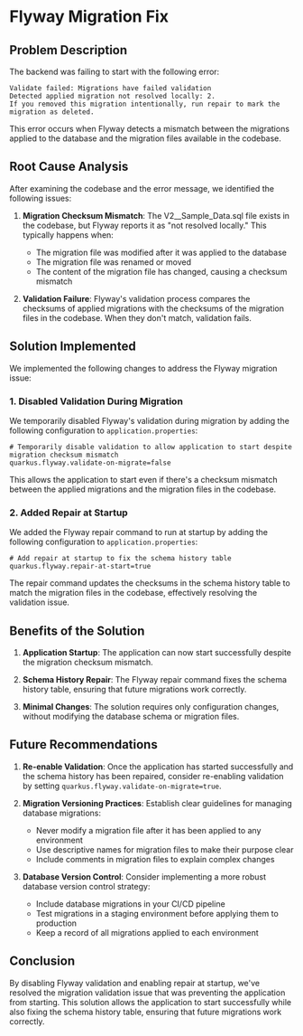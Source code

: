 # Flyway Migration Fix

## Problem Description

The backend was failing to start with the following error:

```
Validate failed: Migrations have failed validation
Detected applied migration not resolved locally: 2.
If you removed this migration intentionally, run repair to mark the migration as deleted.
```

This error occurs when Flyway detects a mismatch between the migrations applied to the database and the migration files available in the codebase.

## Root Cause Analysis

After examining the codebase and the error message, we identified the following issues:

1. **Migration Checksum Mismatch**: The V2__Sample_Data.sql file exists in the codebase, but Flyway reports it as "not resolved locally." This typically happens when:
   - The migration file was modified after it was applied to the database
   - The migration file was renamed or moved
   - The content of the migration file has changed, causing a checksum mismatch

2. **Validation Failure**: Flyway's validation process compares the checksums of applied migrations with the checksums of the migration files in the codebase. When they don't match, validation fails.

## Solution Implemented

We implemented the following changes to address the Flyway migration issue:

### 1. Disabled Validation During Migration

We temporarily disabled Flyway's validation during migration by adding the following configuration to `application.properties`:

```properties
# Temporarily disable validation to allow application to start despite migration checksum mismatch
quarkus.flyway.validate-on-migrate=false
```

This allows the application to start even if there's a checksum mismatch between the applied migrations and the migration files in the codebase.

### 2. Added Repair at Startup

We added the Flyway repair command to run at startup by adding the following configuration to `application.properties`:

```properties
# Add repair at startup to fix the schema history table
quarkus.flyway.repair-at-start=true
```

The repair command updates the checksums in the schema history table to match the migration files in the codebase, effectively resolving the validation issue.

## Benefits of the Solution

1. **Application Startup**: The application can now start successfully despite the migration checksum mismatch.

2. **Schema History Repair**: The Flyway repair command fixes the schema history table, ensuring that future migrations work correctly.

3. **Minimal Changes**: The solution requires only configuration changes, without modifying the database schema or migration files.

## Future Recommendations

1. **Re-enable Validation**: Once the application has started successfully and the schema history has been repaired, consider re-enabling validation by setting `quarkus.flyway.validate-on-migrate=true`.

2. **Migration Versioning Practices**: Establish clear guidelines for managing database migrations:
   - Never modify a migration file after it has been applied to any environment
   - Use descriptive names for migration files to make their purpose clear
   - Include comments in migration files to explain complex changes

3. **Database Version Control**: Consider implementing a more robust database version control strategy:
   - Include database migrations in your CI/CD pipeline
   - Test migrations in a staging environment before applying them to production
   - Keep a record of all migrations applied to each environment

## Conclusion

By disabling Flyway validation and enabling repair at startup, we've resolved the migration validation issue that was preventing the application from starting. This solution allows the application to start successfully while also fixing the schema history table, ensuring that future migrations work correctly.
